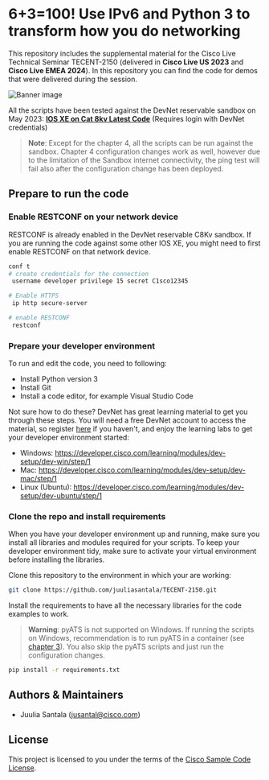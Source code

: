 # 6+3=100! Use IPv6 and Python 3 to transform how you do networking

This repository includes the supplemental material for the Cisco Live Technical Seminar TECENT-2150 (delivered in **Cisco Live US 2023** and **Cisco Live EMEA 2024**). In this repository you can find the code for demos that were delivered during the session.

![Banner image](banner_picture.png)

All the scripts have been tested against the DevNet reservable sandbox on May 2023: **[IOS XE on Cat 8kv Latest Code](https://devnetsandbox.cisco.com/RM/Diagram/Index/a5823504-3391-47cc-93a4-8bcadc701839?diagramType=Topology)** (Requires login with DevNet credentials)

> **Note**: Except for the chapter 4, all the scripts can be run against the sandbox. Chapter 4 configuration changes work as well, however due to the limitation of the Sandbox internet connectivity, the ping test will fail also after the configuration change has been deployed.

## Prepare to run the code

### Enable RESTCONF on your network device

RESTCONF is already enabled in the DevNet reservable C8Kv sandbox. If you are running the code against some other IOS XE, you might need to first enable RESTCONF on that network device.

```bash
conf t
# create credentials for the connection 
 username developer privilege 15 secret C1sco12345

# Enable HTTPS
 ip http secure-server 

# enable RESTCONF
 restconf

```

### Prepare your developer environment

To run and edit the code, you need to following:

- Install Python version 3
- Install Git
- Install a code editor, for example Visual Studio Code

Not sure how to do these? DevNet has great learning material to get you through these steps. You will need a free DevNet account to access the material, so register [here](https://developer.cisco.com/) if you haven't, and enjoy the learning labs to get your developer environment started:

* Windows: https://developer.cisco.com/learning/modules/dev-setup/dev-win/step/1
* Mac: https://developer.cisco.com/learning/modules/dev-setup/dev-mac/step/1
* Linux (Ubuntu): https://developer.cisco.com/learning/modules/dev-setup/dev-ubuntu/step/1

### Clone the repo and install requirements

When you have your developer environment up and running, make sure you install all libraries and modules required for your scripts. To keep your developer environment tidy, make sure to activate your virtual environment before installing the libraries.

Clone this repository to the environment in which your are working:
```bash
git clone https://github.com/juuliasantala/TECENT-2150.git
```

Install the requirements to have all the necessary libraries for the code examples to work.

> **Warning**: pyATS is not supported on Windows. If running the scripts on Windows, recommendation is to run pyATS in a container (see [chapter 3](./chapter_3/README.md)). You also skip the pyATS scripts and just run the configuration changes.

```bash
pip install -r requirements.txt 
```

## Authors & Maintainers
* Juulia Santala (jusantal@cisco.com)

## License
This project is licensed to you under the terms of the [Cisco Sample Code License](LICENSE).
